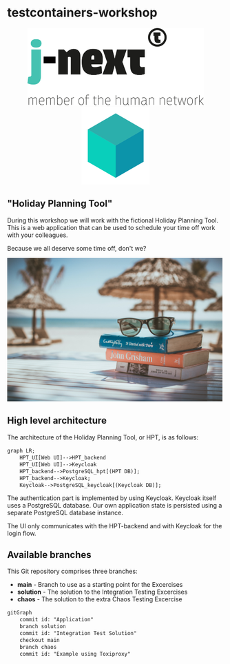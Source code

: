 # testcontainers-workshop

<p align="middle">
    <img src="logo.svg" height="180"/>
    <img src="testcontainers-logo.svg" height="180"/>
</p>    

## "Holiday Planning Tool"

During this workshop we will work with the fictional Holiday Planning Tool.
This is a web application that can be used to schedule your time off work with your colleagues.

Because we all deserve some time off, don't we?

<img src="holiday.jpg" width="500" />

## High level architecture
The architecture of the Holiday Planning Tool, or HPT, is as follows:

```mermaid
graph LR;
    HPT_UI[Web UI]-->HPT_backend
    HPT_UI[Web UI]-->Keycloak
    HPT_backend-->PostgreSQL_hpt[(HPT DB)];
    HPT_backend-->Keycloak;
    Keycloak-->PostgreSQL_keycloak[(Keycloak DB)];
```

The authentication part is implemented by using Keycloak. Keycloak itself uses a PostgreSQL database.
Our own application state is persisted using a separate PostgreSQL database instance.

The UI only communicates with the HPT-backend and with Keycloak for the login flow.

## Available branches
This Git repository comprises three branches:
 - **main** - Branch to use as a starting point for the Excercises
 - **solution** - The solution to the Integration Testing Excercises
 - **chaos** - The solution to the extra Chaos Testing Excercise

```mermaid
gitGraph
    commit id: "Application"
    branch solution
    commit id: "Integration Test Solution"
    checkout main
    branch chaos
    commit id: "Example using Toxiproxy"
```



